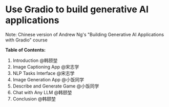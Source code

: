 # Use Gradio to build generative AI applications

Note: Chinese version of Andrew Ng's "Building Generative AI Applications with Gradio" course

**Table of Contents:**

1. Introduction @韩颐堃
2. Image Captioning App @宋志学
3. NLP Tasks Interface @宋志学
4. Image Generation App @小饭同学
5. Describe and Generate Game @小饭同学
6. Chat with Any LLM @韩颐堃
7. Conclusion @韩颐堃